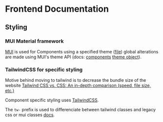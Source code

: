 # Frontend Documentation

## Styling

### MUI Material framework

[MUI](https://mui.com/) is used for Components using a specified theme ([file](/src/util/theme.ts)) global alterations are made using MUI's theme API (docs: [components](https://mui.com/material-ui/customization/theme-components/) [theme object](https://mui.com/material-ui/customization/default-theme/)).

### TailwindCSS for specific styling

Motive behind moving to tailwind is to decrease the bundle size of the website [Tailwind CSS vs. CSS: An in-depth comparison (speed, file size, etc.)](https://www.programonaut.com/tailwind-css-vs-css-an-in-depth-comparison-speed-file-size-etc/)

Component specific styling uses [TailwindCSS](https://tailwindcss.com/).

The `tw-` prefix is used to differenciate between tailwind classes and legacy css or mui classes [docs](https://tailwindcss.com/docs/configuration#prefix).
